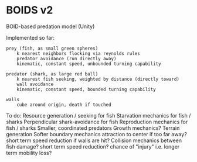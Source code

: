 # BOIDS v2
BOID-based predation model (Unity)

Implemented so far:

	prey (fish, as small green spheres)
		k nearest neighbors flocking via reynolds rules
		predator avoidance (run directly away)
		kinematic, constant speed, unbounded turning capability
	
	predator (shark, as large red ball)
		k nearest fish seeking, weighted by distance (directly toward)
		wall avoidance
		kinematic, constant speed, bounded turning capability

	walls 
		cube around origin, death if touched

To do:
	Resource generation / seeking for fish
	Starvation mechanics for fish / sharks
	Perpendicular shark-avoidance for fish
	Reproduction mechanics for fish / sharks
	Smaller, coordinated predators
	Growth mechanics?
	Terrain generation
	Softer boundary mechanics
		attraction to center if too far away?
		short term speed reduction if walls are hit?
	Collision mechanics between fish
		damage?
		short term speed reduction?
		chance of "injury" i.e. longer term mobility loss?
	
